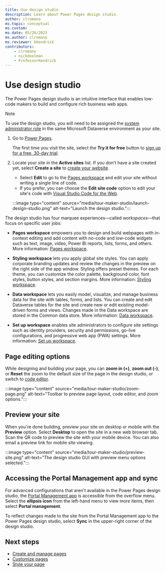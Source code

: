 ```yaml
---
title: Use design studio
description: Learn about Power Pages design studio.
author: clromano
ms.topic: conceptual
ms.custom: 
ms.date: 05/26/2023
ms.author: clromano
ms.reviewer: kkendrick
contributors:
    - clromano
    - nickdoelman
    - ProfessorKendrick
---
```


# Use design studio

The Power Pages design studio is an intuitive interface that enables low-code makers to build and configure rich business web apps.

> [!NOTE]
> To use the design studio, you will need to be assigned the [system administrator role](/power-platform/admin/assign-security-roles) in the same Microsoft Dataverse environment as your site. 

1. Go to [Power Pages](https://make.powerpages.microsoft.com/).

    The first time you visit the site, select the **Try it for free** button to [sign up for a free, 30-day trial](trial-signup.md).

1. Locate your site in the **Active sites** list. If you don't have a site created yet, select **Create a site** to [create your website](create-manage.md).

    - Select **Edit** to go to the [Pages workspace](first-page.md) and edit your site without writing a single line of code.
    - If you prefer, you can choose the **Edit site code** option to edit your site's code with [Visual Studio Code for the Web](../configure/visual-studio-code-editor.md#edit-code-available-in-design-studio).

    :::image type="content" source="media/tour-maker-studio/launch-design-studio.png" alt-text="Launch the design studio.":::


The design studio has four marquee experiences—called *workspaces*—that focus on specific user jobs:

- **Pages workspace** empowers you to design and build webpages with in-context editing and add content with no-code and low-code widgets such as text, image, video, Power BI reports, lists, forms, and others. More information: [Pages workspace](first-page.md).

- **Styling workspace** lets you apply global site styles. You can apply corporate branding updates and review the changes in the preview on the right side of the app window. Styling offers preset themes. For each theme, you can customize the color palette, background color, font styles, button styles, and section margins. More information: [Styling workspace](style-site.md).

- **Data workspace** lets you easily model, visualize, and manage business data for the site with tables, forms, and lists. You can create and edit Dataverse tables for the site and create new or edit existing model-driven forms and views. Changes made in the Data workspace are stored in the Common data store. More information: [Data workspace](use-data-workspace.md).

- **Set up workspace** enables site administrators to configure site settings such as identity providers, security and permissions, go-live configurations, and progressive web app (PWA) settings. More information: [Set up workspace](..\configure\setup-workspace.md).

## Page editing options

While designing and building your page, you can **zoom in (+)**, **zoom out (-)**, or **Reset** the zoom to the default size of the page in the design studio, or switch to [code editor](code-editor.md).

:::image type="content" source="media/tour-maker-studio/zoom-page.png" alt-text="Toolbar to preview page layout, code editor, and zoom options.":::

## Preview your site

When you're done building, preview your site on desktop or mobile with the **Preview** option. Select **Desktop** to open the site in a new web browser tab. Scan the QR code to preview the site with your mobile device. You can also email a preview link for mobile site viewing.

:::image type="content" source="media/tour-maker-studio/preview-site.png" alt-text="The design studio GUI with preview menu options selected.":::

## Accessing the Portal Management app and sync

For advanced configurations that aren't available in the Power Pages design studio, the [Portal Management app](../configure/portal-management-app.md) is accessible from the overflow menu. Select the **ellipsis icon** from the left-hand menu to view more items, then select **Portal management**.

To reflect changes made to the site from the Portal Management app to the Power Pages design studio, select **Sync** in the upper-right corner of the design studio.

## Next steps

- [Create and manage pages](first-page.md)
- [Customize pages](customize-pages.md)
- [Style your page](style-site.md)
